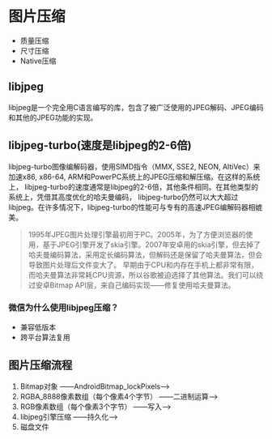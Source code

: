# 图片压缩
- 质量压缩
- 尺寸压缩
- Native压缩

## libjpeg
libjpeg是一个完全用C语言编写的库，包含了被广泛使用的JPEG解码、JPEG编码和其他的JPEG功能的实现。

## libjpeg-turbo(速度是libjpeg的2-6倍)
libjpeg-turbo图像编解码器，使用SIMD指令（MMX, SSE2, NEON, AltiVec）来加速x86, x86-64, ARM和PowerPC系统上的JPEG压缩和解压缩。在这样的系统上， libjpeg-turbo的速度通常是libjpeg的2-6倍，其他条件相同。在其他类型的系统上，凭借其高度优化的哈夫曼编码， libjpeg-turbo仍然可以大大超过libjpeg。在许多情况下，libjpeg-turbo的性能可与专有的高速JPEG编解码器相媲美。

> 1995年JPEG图片处理引擎最初用于PC。2005年，为了方便浏览器的使用，基于JPEG引擎开发了skia引擎。2007年安卓用的skia引擎，但去掉了哈夫曼编码算法，采用定长编码算法，但解码还是保留了哈夫曼算法，但会导致图片处理后文件变大了。
> 早期由于CPU和内存在手机上都非常有限，而哈夫曼算法非常耗CPU资源，所以谷歌被迫选择了其他算法。我们可以绕过安卓Bitmap API层，来自己编码实现——修复使用哈夫曼算法。

### 微信为什么使用libjpeg压缩？
- 兼容低版本
- 跨平台算法复用

## 图片压缩流程
1. Bitmap对象 ——AndroidBitmap_lockPixels——>
2. RGBA_8888像素数组（每个像素4个字节） ——二进制运算——>
3. RGB像素数组（每个像素3个字节） ——写入——>
4. libjpeg引擎压缩 ——持久化——>
5. 磁盘文件